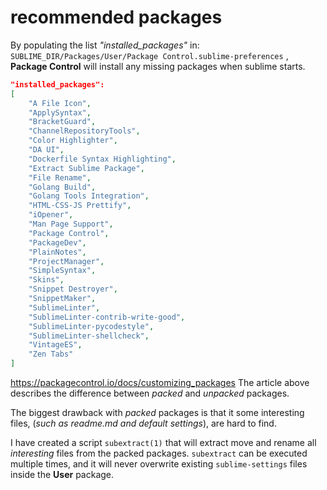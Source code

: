 # recommended packages

By populating the list *"installed_packages"* in: 
`SUBLIME_DIR/Packages/User/Package Control.sublime-preferences`  , **Package Control** will install any missing packages when sublime starts.


``` JSON
"installed_packages":
[
	"A File Icon",
	"ApplySyntax",
	"BracketGuard",
	"ChannelRepositoryTools",
	"Color Highlighter",
	"DA UI",
	"Dockerfile Syntax Highlighting",
	"Extract Sublime Package",
	"File Rename",
	"Golang Build",
	"Golang Tools Integration",
	"HTML-CSS-JS Prettify",
	"iOpener",
	"Man Page Support",
	"Package Control",
	"PackageDev",
	"PlainNotes",
	"ProjectManager",
	"SimpleSyntax",
	"Skins",
	"Snippet Destroyer",
	"SnippetMaker",
	"SublimeLinter",
	"SublimeLinter-contrib-write-good",
	"SublimeLinter-pycodestyle",
	"SublimeLinter-shellcheck",
	"VintageES",
	"Zen Tabs"
]
```

https://packagecontrol.io/docs/customizing_packages
The article above describes the difference between *packed* and *unpacked* packages.  

The biggest drawback with *packed* packages is that it some interesting files, (*such as readme.md and default settings*), are hard to find.  

I have created a script `subextract(1)` that will extract move and rename all *interesting* files from the packed packages. `subextract` can be executed multiple times, and it will never overwrite existing `sublime-settings` files inside the **User** package.  
